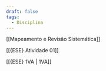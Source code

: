 ```yaml
---
draft: false
tags:
  - Disciplina
---
```


[[Mapeamento e Revisão Sistemática]]

[[{ESE} Atividade 01]]

[[{ESE} 1VA | 1VA]]